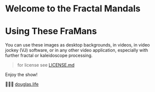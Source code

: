 # Welcome to the Fractal Mandals

# Using These FraMans 

You can use these images as desktop backgrounds, in videos, in video jockey (VJ) software, or in any other video application, especially with further fractal or kaleidoscope processing. 

> for license see [LICENSE.md](../../LICENSE.md)

Enjoy the show!

👨🏻‍🎨 [douglas.life](https://douglas.life)
